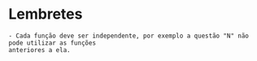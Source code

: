 # Lembretes

    - Cada função deve ser independente, por exemplo a questão "N" não pode utilizar as funções
    anteriores a ela.